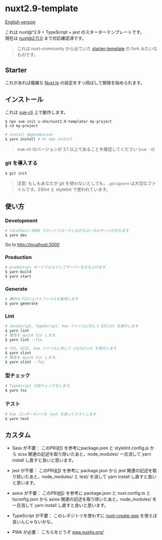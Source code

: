 # nuxt2.9-template

[English version](https://github.com/u-sho/nuxt2.9-template/blob/master/README.md)

これは nuxt@^2.9 + TypeScript + jest のスターターテンプレートです。  
現在は nuxt@2.11.0 まで対応確認済です。

> これは nuxt-community から出ていた [starter-template](https://github.com/nuxt-community/starter-template) の fork みたいなものです。

## Starter

これがあれば複雑な [Nuxt.ts](https://github.com/nuxt/nuxt.js) の設定をすっ飛ばして開発を始められます。

## インストール

これは [vue-cli](https://github.com/vuejs/vue-cli) 上で動作します。

``` bash
$ npx vue init u-sho/nuxt2.9-template/ my-project
$ cd my-project

# install dependencies
$ yarn install # Or npm install
```

> vue-cli のバージョンが 2.1 以上であることを確認してください (`vue -V`)

### git を導入する

``` bash
$ git init
```

> 注意: もしもあなたが git を使わないとしても，`.gitignore` は大切なファイルです。ESlint と stylelint で使われています。

## 使い方

### Development

``` bash
# localhost:3000 でホットリロードしながらローカルサーバが立ちます
$ yarn dev
```

Go to [http://localhost:3000](http://localhost:3000)

### Production

``` bash
# production モードでビルドしてサーバーを立ち上げます
$ yarn build
$ yarn start
```

### Generate

``` bash
# 静的なプロジェクトファイルを製成します
$ yarn generate
```

### Lint

``` bash
# JavaScript, TypeScript, Vue ファイルに対して ESlint を実行します
$ yarn lint
# 警告を quick fix します。
$ yarn lint --fix

# CSS, SCSS, Vue ファイルに対して stylelint を実行します 
$ yarn slint
# 警告を quick fix します。
$ yarn slint --fix
```

### 型チェック

``` bash
# TypeScript の型チェックをします。
$ yarn tsc
```

### テスト

``` bash
# Vue コンポーネントを jest を使ってテストします
$ yarn test
```

## カスタム

- Sass が不要： このPR([#1](https://github.com/u-sho/nuxt2.9-template/pull/1)) を参考にpackage.json と stylelint.config.js から scss 関連の記述を取り除いたあと，node_modules/ 一旦消して yarn install し直すと良いと思います。

- jest が不要： このPR([#3](https://github.com/u-sho/nuxt2.9-template/pull/3)) を参考に package.json から jest 関連の記述を取り除いたあと，node_modules/ と test/ を消して yarn install し直すと良いと思います。

- axios が不要： このPR([#5](https://github.com/u-sho/nuxt2.9-template/pull/5)) を参考に package.json と nuxt.config.ts と tsconfig.json から axios 関連の記述を取り除いたあと，node_modules/ を一旦消して yarn install し直すと良いと思います。

- TypeScript が不要： このレポジトリを使わずに [nuxt-create-app](https://github.com/nuxt/create-nuxt-app) を使えば良いんじゃないかな。

- PWA が必要： こちらをどうぞ [pwa.nuxtjs.org/](https://pwa.nuxtjs.org/)
